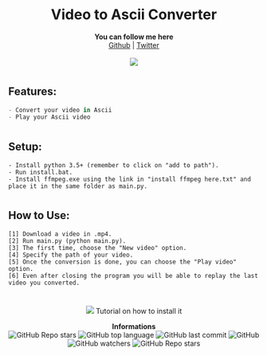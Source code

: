 <h1 align="center">Video to Ascii Converter</h1>
<p align="center">
	<b>You can follow me here</b><br>
	<a href="https://github.com/0FA-git">Github</a> |
	<a href="https://twitter.com/ehcmoa">Twitter</a> 
	<br><br>
	<img src="https://media.giphy.com/media/C8A8UNursWU8NUCoDk/giphy.gif" />
</p>

#

## Features:
```cs
- Convert your video in Ascii
- Play your Ascii video
```

#

## Setup:
```
- Install python 3.5+ (remember to click on "add to path").
- Run install.bat.
- Install ffmpeg.exe using the link in "install ffmpeg here.txt" and place it in the same folder as main.py.

```

#

## How to Use:
```
[1] Download a video in .mp4.
[2] Run main.py (python main.py).
[3] The first time, choose the "New video" option.
[4] Specify the path of your video.
[5] Once the conversion is done, you can choose the "Play video" option.
[6] Even after closing the program you will be able to replay the last video you converted.
```

#

<p align="center">
	<img src="https://github.com/0FA-git/images/blob/main/youtube.png" />
	Tutorial on how to install it
	<br>
</p>


<p align="center"> 
    <b>Informations</b><br>
    <img alt="GitHub Repo stars" src="https://img.shields.io/github/stars/0FA-git/VAC?style=social">
    <img alt="GitHub top language" src="https://img.shields.io/github/languages/top/0FA-git/VAC">
    <img alt="GitHub last commit" src="https://img.shields.io/github/last-commit/0FA-git/VAC">
    <img alt="GitHub" src="https://img.shields.io/github/license/0FA-git/VAC">
    <img alt="GitHub watchers" src="https://img.shields.io/github/watchers/0FA-git/VAC?style=social">
    <img alt="GitHub Repo stars" src="https://img.shields.io/github/stars/0FA-git/VAC?style=social">
</p>
